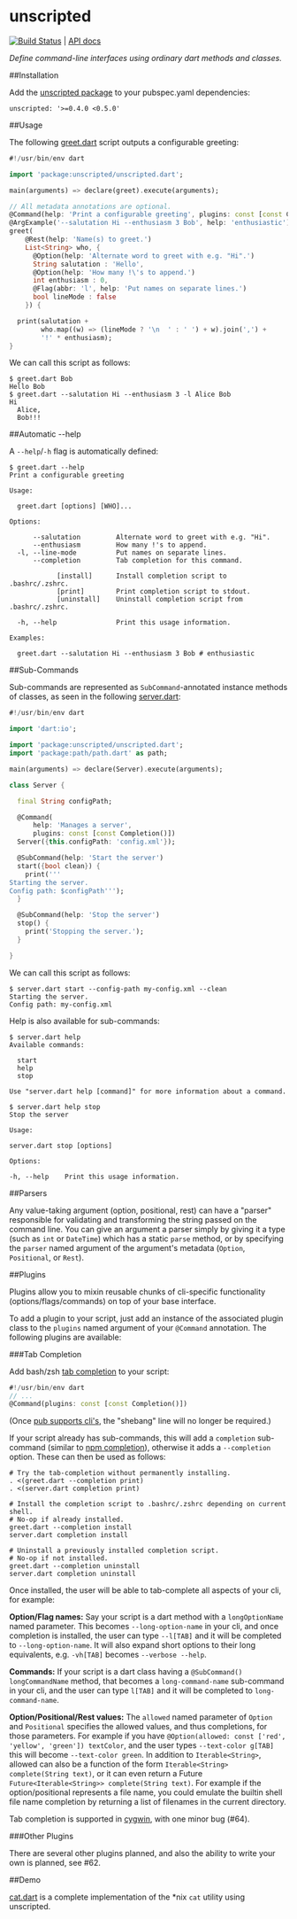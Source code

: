 unscripted
==========

[![Build Status](https://drone.io/github.com/seaneagan/unscripted/status.png)](https://drone.io/github.com/seaneagan/unscripted/latest) | [API docs][api_docs]

*Define command-line interfaces using ordinary dart methods and classes.*

##Installation

Add the [unscripted package][pkg] to your pubspec.yaml dependencies:

`unscripted: '>=0.4.0 <0.5.0'`

##Usage

The following [greet.dart][greet.dart] script outputs a configurable greeting:

```dart
#!/usr/bin/env dart

import 'package:unscripted/unscripted.dart';

main(arguments) => declare(greet).execute(arguments);

// All metadata annotations are optional.
@Command(help: 'Print a configurable greeting', plugins: const [const Completion()])
@ArgExample('--salutation Hi --enthusiasm 3 Bob', help: 'enthusiastic')
greet(
    @Rest(help: 'Name(s) to greet.')
    List<String> who, {
      @Option(help: 'Alternate word to greet with e.g. "Hi".')
      String salutation : 'Hello',
      @Option(help: 'How many !\'s to append.')
      int enthusiasm : 0,
      @Flag(abbr: 'l', help: 'Put names on separate lines.')
      bool lineMode : false
    }) {

  print(salutation +
        who.map((w) => (lineMode ? '\n  ' : ' ') + w).join(',') +
        '!' * enthusiasm);
}
```

We can call this script as follows:

```shell
$ greet.dart Bob
Hello Bob
$ greet.dart --salutation Hi --enthusiasm 3 -l Alice Bob
Hi
  Alice,
  Bob!!!
```

##Automatic --help

A `--help`/`-h` flag is automatically defined:

```shell
$ greet.dart --help
Print a configurable greeting

Usage:

  greet.dart [options] [WHO]...

Options:

      --salutation         Alternate word to greet with e.g. "Hi".
      --enthusiasm         How many !'s to append.
  -l, --line-mode          Put names on separate lines.
      --completion         Tab completion for this command.

            [install]      Install completion script to .bashrc/.zshrc.
            [print]        Print completion script to stdout.
            [uninstall]    Uninstall completion script from .bashrc/.zshrc.

  -h, --help               Print this usage information.

Examples:

  greet.dart --salutation Hi --enthusiasm 3 Bob # enthusiastic

```

##Sub-Commands

Sub-commands are represented as `SubCommand`-annotated instance methods of 
classes, as seen in the following [server.dart][server.dart]:

```dart
#!/usr/bin/env dart

import 'dart:io';

import 'package:unscripted/unscripted.dart';
import 'package:path/path.dart' as path;

main(arguments) => declare(Server).execute(arguments);

class Server {

  final String configPath;

  @Command(
      help: 'Manages a server',
      plugins: const [const Completion()])
  Server({this.configPath: 'config.xml'});

  @SubCommand(help: 'Start the server')
  start({bool clean}) {
    print('''
Starting the server.
Config path: $configPath''');
  }

  @SubCommand(help: 'Stop the server')
  stop() {
    print('Stopping the server.');
  }

}
```

We can call this script as follows:

```shell
$ server.dart start --config-path my-config.xml --clean
Starting the server.
Config path: my-config.xml
```

Help is also available for sub-commands:

```shell
$ server.dart help
Available commands:

  start
  help
  stop

Use "server.dart help [command]" for more information about a command.

$ server.dart help stop
Stop the server

Usage:

server.dart stop [options]

Options:

-h, --help    Print this usage information.
```

##Parsers

Any value-taking argument (option, positional, rest) can have a "parser"
responsible for validating and transforming the string passed on the command 
line.  You can give an argument a parser simply by giving it a type (such as 
`int` or `DateTime`) which has a static `parse` method, or by specifying the 
`parser` named argument of the argument's metadata (`Option`, `Positional`, or 
`Rest`).

##Plugins

Plugins allow you to mixin reusable chunks of cli-specific functionality 
(options/flags/commands) on top of your base interface.

To add a plugin to your script, just add an instance of the associated plugin
class to the `plugins` named argument of your `@Command` annotation.  The 
following plugins are available:

###Tab Completion

Add bash/zsh [tab completion][tab completion] to your script:

```dart
#!/usr/bin/env dart
// ...
@Command(plugins: const [const Completion()])
```

(Once [pub supports cli's](http://dartbug.com/7874), the "shebang" line will no 
longer be required.)

If your script already has sub-commands, this will add a `completion` 
sub-command (similar to [npm completion][npm completion]), otherwise it adds a 
`--completion` option.  These can then be used as follows:

```shell
# Try the tab-completion without permanently installing.
. <(greet.dart --completion print)
. <(server.dart completion print)

# Install the completion script to .bashrc/.zshrc depending on current shell.
# No-op if already installed.
greet.dart --completion install
server.dart completion install

# Uninstall a previously installed completion script.
# No-op if not installed.
greet.dart --completion uninstall
server.dart completion uninstall
```

Once installed, the user will be able to tab-complete all aspects of your cli,
for example:

**Option/Flag names:** Say your script is a dart method with a 
`longOptionName` named parameter.  This becomes `--long-option-name` in your 
cli, and once completion is installed, the user can type `--l[TAB]` and it will 
be completed to `--long-option-name`.  It will also expand short options to their 
long equivalents, e.g. `-vh[TAB]` becomes `--verbose --help`.

**Commands:** If your script is a dart class having a `@SubCommand() 
longCommandName` method, that becomes a `long-command-name` sub-command in your 
cli, and the user can type `l[TAB]` and it will be completed to 
`long-command-name`.

**Option/Positional/Rest values:** The `allowed` named parameter of `Option` and 
`Positional` specifies the allowed values, and thus completions, for those 
parameters.  For example if you have 
`@Option(allowed: const ['red', 'yellow', 'green']) textColor`, and the user 
types `--text-color g[TAB]` this will become `--text-color green`.  In addition
to `Iterable<String>`, allowed can also be a function of the form 
`Iterable<String> complete(String text)`, or it can even return a Future 
`Future<Iterable<String>> complete(String text)`.  For example if the 
option/positional represents a file name, you could emulate the builtin shell
file name completion by returning a list of filenames in the current directory.

Tab completion is supported in [cygwin][cygwin], with one minor bug (#64).

###Other Plugins

There are several other plugins planned, and also the ability to write your own
is planned, see #62.

##Demo

[cat.dart][cat.dart] is a complete implementation of the *nix `cat` 
utility using unscripted.

[pkg]: http://pub.dartlang.org/packages/unscripted
[cat.dart]: https://github.com/seaneagan/unscripted/blob/master/example/cat.dart
[api_docs]: https://seaneagan.github.com/unscripted
[declare]: https://seaneagan.github.com/unscripted/unscripted.html#declare
[examples]: https://github.com/seaneagan/unscripted/tree/master/example
[greet.dart]: https://github.com/seaneagan/unscripted/tree/master/example/greet.dart
[server.dart]: https://github.com/seaneagan/unscripted/tree/master/example/server.dart
[old_greet]: https://github.com/seaneagan/unscripted/tree/master/example/old_greet.dart
[tab completion]: http://en.wikipedia.org/wiki/Command-line_completion
[cygwin]: http://en.wikipedia.org/wiki/Cygwin
[npm completion]: https://www.npmjs.org/doc/cli/npm-completion.html